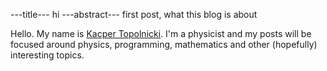 ---title--- hi
---abstract--- first post, what this blog is about

Hello. My name is [Kacper Topolnicki](https://kacpertopol.github.io/). I'm a physicist and my posts will be
focused around physics, programming, mathematics and other (hopefully) interesting topics.

